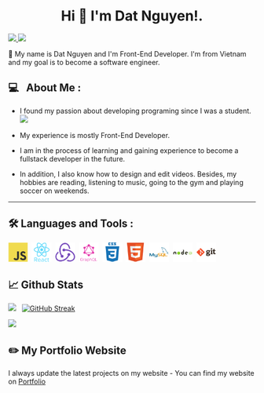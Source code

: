 <div id="header" align="center">
  <h1> Hi 👋 I'm Dat Nguyen!.</h1>

</div>

<!-- ![Group 1](https://user-images.githubusercontent.com/58461444/206890835-73790b59-6e7c-445b-ae82-ce2c7eaa07d0.png) -->

<a href=https://www.linkedin.com/in/datnht/> <img src="https://img.shields.io/badge/-LinkedIn-0e76a8?style=plastic&logo=linkedIn"> </a> <img src="https://komarev.com/ghpvc/?username=tiendatauto&color=blue">

👨 My name is Dat Nguyen and I'm Front-End Developer. I'm from Vietnam and my goal is to become a software engineer.

## 💻 &nbsp; About Me :

- I found my passion about developing programing since I was a student. <img src="https://media.giphy.com/media/WUlplcMpOCEmTGBtBW/giphy.gif" width="30">

- My experience is mostly Front-End Developer.

- I am in the process of learning and gaining experience to become a fullstack developer in the future.

- In addition, I also know how to design and edit videos. Besides, my hobbies are reading, listening to music, going to the gym and playing soccer on weekends.

---

## :hammer_and_wrench: Languages and Tools :

<div>
  <!-- <img src="https://github.com/devicons/devicon/blob/master/icons/java/java-original-wordmark.svg" title="Java" alt="Java" width="40" height="40"/>&nbsp;
  <img src="https://github.com/devicons/devicon/blob/master/icons/css3/css3-original.svg" title="CSS3" alt="CSS3" width="40" height="40"/>&nbsp; -->
  <img src="https://github.com/devicons/devicon/blob/master/icons/javascript/javascript-original.svg" title="JavaScript" alt="JavaScript" width="40" height="40"/>&nbsp;
  <img src="https://github.com/devicons/devicon/blob/master/icons/react/react-original-wordmark.svg" title="React" alt="React" width="40" height="40"/>&nbsp;
  <!-- <img src="https://github.com/devicons/devicon/blob/master/icons/vuejs/vuejs-original-wordmark.svg" title="VueJS" alt="=VueJS" width="40" height="40"/>&nbsp;
  <img src="https://github.com/devicons/devicon/blob/master/icons/angularjs/angularjs-original.svg" title="Angular" alt="Angular" width="40" height="40"/>&nbsp; -->
  <img src="https://github.com/devicons/devicon/blob/master/icons/redux/redux-original.svg" title="Redux" alt="Redux " width="40" height="40"/>&nbsp;
  <img src="https://github.com/devicons/devicon/blob/master/icons/graphql/graphql-plain-wordmark.svg" title="GraphQL" alt="GraphQL" width="40" height="40"/>&nbsp;
  <img src="https://github.com/devicons/devicon/blob/master/icons/css3/css3-plain-wordmark.svg"  title="CSS3" alt="CSS" width="40" height="40"/>&nbsp;
  <img src="https://github.com/devicons/devicon/blob/master/icons/html5/html5-original.svg" title="HTML5" alt="HTML" width="40" height="40"/>&nbsp;
  <!-- <img src="https://github.com/devicons/devicon/blob/master/icons/docker/docker-plain-wordmark.svg" title="Docker" alt="Docker" width="40" height="40"/>&nbsp; -->
  <img src="https://github.com/devicons/devicon/blob/master/icons/mysql/mysql-original-wordmark.svg" title="MySQL"  alt="MySQL" width="40" height="40"/>&nbsp;
  <img src="https://github.com/devicons/devicon/blob/master/icons/nodejs/nodejs-original-wordmark.svg" title="NodeJS" alt="NodeJS" width="40" height="40"/>&nbsp;
  <!-- <img src="https://github.com/devicons/devicon/blob/master/icons/amazonwebservices/amazonwebservices-plain-wordmark.svg" title="AWS" alt="AWS" width="40" height="40"/>&nbsp; -->
  <img src="https://github.com/devicons/devicon/blob/master/icons/git/git-original-wordmark.svg" title="Git" **alt="Git" width="40" height="40"/>
</div>

## 📈 Github Stats

<img src="https://github-readme-stats.vercel.app/api?username=tiendatauto&theme=tokyonight&show_icons=true&count_private=true"> &nbsp; [![GitHub Streak](http://github-readme-streak-stats.herokuapp.com?user=tiendatauto&theme=tokyonight&date_format=M%20j%5B%2C%20Y%5D)](https://git.io/streak-stats)

<img src="https://github-readme-stats.vercel.app/api/top-langs/?username=tiendatauto&theme=tokyonight&layout=compact&langs_count=6">

## ✏️ My Portfolio Website

I always update the latest projects on my website - You can find my website on [Portfolio](https://datnht-portfolio.vercel.app/)
